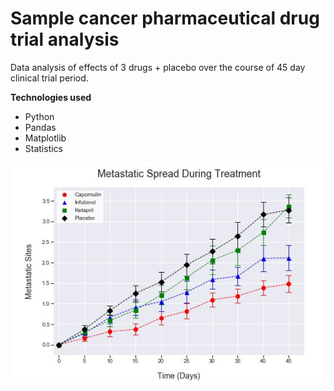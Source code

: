 # Sample cancer pharmaceutical drug trial analysis
Data analysis of effects of 3 drugs + placebo over the course of 45 day clinical trial period.

**Technologies used**
- Python
- Pandas
- Matplotlib
- Statistics

![screenshot](Capture.JPG)
